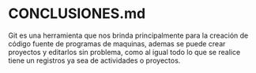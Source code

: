 # CONCLUSIONES.md
Git es una herramienta que nos brinda principalmente para la creación de código fuente de programas de maquinas, ademas se puede crear proyectos y editarlos sin problema, como al igual todo lo que se realice tiene un registros ya sea de actividades o proyectos. 
